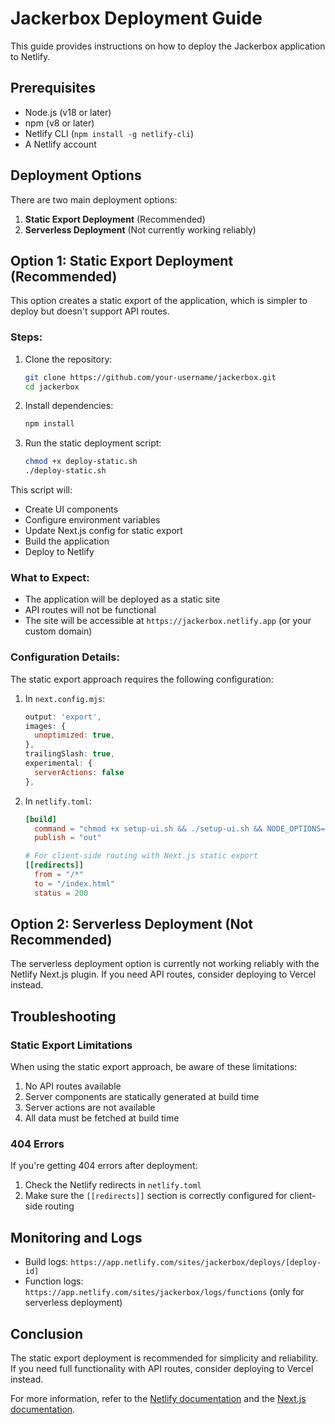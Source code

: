 # Jackerbox Deployment Guide

This guide provides instructions on how to deploy the Jackerbox application to Netlify.

## Prerequisites

- Node.js (v18 or later)
- npm (v8 or later)
- Netlify CLI (`npm install -g netlify-cli`)
- A Netlify account

## Deployment Options

There are two main deployment options:

1. **Static Export Deployment** (Recommended)
2. **Serverless Deployment** (Not currently working reliably)

## Option 1: Static Export Deployment (Recommended)

This option creates a static export of the application, which is simpler to deploy but doesn't support API routes.

### Steps:

1. Clone the repository:
   ```bash
   git clone https://github.com/your-username/jackerbox.git
   cd jackerbox
   ```

2. Install dependencies:
   ```bash
   npm install
   ```

3. Run the static deployment script:
   ```bash
   chmod +x deploy-static.sh
   ./deploy-static.sh
   ```

This script will:
- Create UI components
- Configure environment variables
- Update Next.js config for static export
- Build the application
- Deploy to Netlify

### What to Expect:

- The application will be deployed as a static site
- API routes will not be functional
- The site will be accessible at `https://jackerbox.netlify.app` (or your custom domain)

### Configuration Details:

The static export approach requires the following configuration:

1. In `next.config.mjs`:
   ```javascript
   output: 'export',
   images: {
     unoptimized: true,
   },
   trailingSlash: true,
   experimental: {
     serverActions: false
   },
   ```

2. In `netlify.toml`:
   ```toml
   [build]
     command = "chmod +x setup-ui.sh && ./setup-ui.sh && NODE_OPTIONS='--max-old-space-size=4096' npm run build"
     publish = "out"

   # For client-side routing with Next.js static export
   [[redirects]]
     from = "/*"
     to = "/index.html"
     status = 200
   ```

## Option 2: Serverless Deployment (Not Recommended)

The serverless deployment option is currently not working reliably with the Netlify Next.js plugin. If you need API routes, consider deploying to Vercel instead.

## Troubleshooting

### Static Export Limitations

When using the static export approach, be aware of these limitations:

1. No API routes available
2. Server components are statically generated at build time
3. Server actions are not available
4. All data must be fetched at build time

### 404 Errors

If you're getting 404 errors after deployment:

1. Check the Netlify redirects in `netlify.toml`
2. Make sure the `[[redirects]]` section is correctly configured for client-side routing

## Monitoring and Logs

- Build logs: `https://app.netlify.com/sites/jackerbox/deploys/[deploy-id]`
- Function logs: `https://app.netlify.com/sites/jackerbox/logs/functions` (only for serverless deployment)

## Conclusion

The static export deployment is recommended for simplicity and reliability. If you need full functionality with API routes, consider deploying to Vercel instead.

For more information, refer to the [Netlify documentation](https://docs.netlify.com/) and the [Next.js documentation](https://nextjs.org/docs/deployment). 